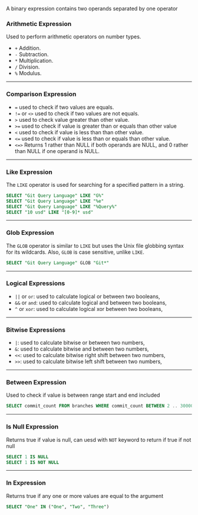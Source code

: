 A binary expression contains two operands separated by one operator

### Arithmetic Expression

Used to perform arithmetic operators on number types.

- `+` Addition.
- `-` Subtraction.
- `*` Multiplication.
- `/` Division.
- `%` Modulus.

---

### Comparison Expression
- `=` used to check if two values are equals.
- `!=` or `<>` used to check if two values are not equals.
- `>` used to check value greater than other value.
- `>=` used to check if value is greater than or equals than other value
- `<` used to check if value is less than than other value.
- `<=` used to check if value is less than or equals than other value.
- `<=>` Returns 1 rather than NULL if both operands are NULL, and 0 rather than NULL if one operand is NULL.
---

### Like Expression
The `LIKE` operator is used for searching for a specified pattern in a string.

```sql
SELECT "Git Query Language" LIKE "G%"
SELECT "Git Query Language" LIKE "%e"
SELECT "Git Query Language" LIKE "%Query%"
SELECT "10 usd" LIKE "[0-9]* usd"
```

---

### Glob Expression
The `GLOB` operator is similar to `LIKE` but uses the Unix file globbing syntax for its wildcards. Also, `GLOB` is case sensitive, unlike `LIKE`.

```sql
SELECT "Git Query Language" GLOB "Git*"
```

---

### Logical Expressions

- `||` or `or`: used to calculate logical or between two booleans,
- `&&` or `and`: used to calculate logical and between two booleans,
- `^` or `xor`: used to calculate logical xor between two booleans,

---

### Bitwise Expressions

- `|`: used to calculate bitwise or between two numbers,
- `&`: used to calculate bitwise and between two numbers,
- `<<`: used to calculate bitwise right shift between two numbers,
- `>>`: used to calculate bitwise left shift between two numbers,
 
---

### Between Expression
Used to check if value is between range start and end included

```SQL
SELECT commit_count FROM branches WHERE commit_count BETWEEN 2 .. 30000
```

---

### Is Null Expression
Returns true if value is null, can uesd with `NOT` keyword to return if true if not null

```SQL
SELECT 1 IS NULL
SELECT 1 IS NOT NULL
```

---

### In Expression
Returns true if any one or more values are equal to the argument

```SQL
SELECT "One" IN ("One", "Two", "Three")
```